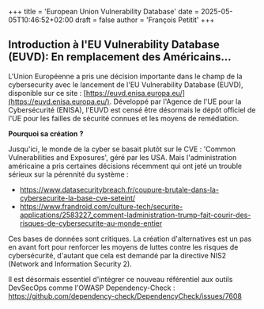 +++
title = 'European Union Vulnerability Database'
date = 2025-05-05T10:46:52+02:00
draft = false
author = 'François Petitit'
+++

## Introduction à l'EU Vulnerability Database (EUVD): En remplacement des Américains...

L'Union Européenne a pris une décision importante dans le champ de la cybersecurity avec le lancement de l'EU Vulnerability Database (EUVD), disponible sur ce site : [https://euvd.enisa.europa.eu/](https://euvd.enisa.europa.eu/). Développé par l'Agence de l'UE pour la Cybersécurité (ENISA), l'EUVD est censé être désormais le dépôt officiel de l'UE pour les failles de sécurité connues et les moyens de remédiation.

**Pourquoi sa création ?**

Jusqu'ici, le monde de la cyber se basait plutôt sur le CVE : 'Common Vulnerabilities and Exposures', géré par les USA.
Mais l'administration américaine a pris certaines décisions récemment qui ont jeté un trouble sérieux sur la pérennité du système : 
- https://www.datasecuritybreach.fr/coupure-brutale-dans-la-cybersecurite-la-base-cve-seteint/
- https://www.frandroid.com/culture-tech/securite-applications/2583227_comment-ladministration-trump-fait-courir-des-risques-de-cybersecurite-au-monde-entier

Ces bases de données sont critiques. La création d'alternatives est un pas en avant fort pour renforcer les moyens de luttes contre les risques de cybersécurité, d'autant que cela est demandé par la directive NIS2 (Network and Information Security 2).

Il est désormais essentiel d'intégrer ce nouveau référentiel aux outils DevSecOps comme l'OWASP Dependency-Check : https://github.com/dependency-check/DependencyCheck/issues/7608 
